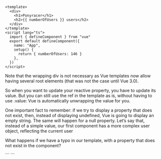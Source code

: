 ```
<template>
  <div>
    <h1>Ponyracer</h1>
    <h2>{{ numberOfUsers }} users</h2>
  </div>
</template>
<script lang="ts">
  import { defineComponent } from "vue"
  export default defineComponent({
    name: "App",
    setup() {
      return { numberOfUsers: 146 }
    },
  })
</script>

```

Note that the wrapping div is not necessary as Vue templates now allow having several root
elements (that was not the case until Vue 3.0).

So when you want to update your reactive property, you have to update its value. But you can still use the ref in the template as is, without having to use .value: Vue is automatically unwrapping the value for you.

One important fact to remember: if we try to display a property that does not exist, then, instead of displaying undefined, Vue is going to display an empty string. The same will happen for a null property.
Let’s say that, instead of a simple value, our first component has a more complex user object,
reflecting the current user

What happens if we have a typo in our template, with a property that does not exist in the
component?

<template>
<div>
<h1>Ponyracer</h1>
<!-- Note the typo: `users` instead of `user` -->
<h2>Welcome {{ users.name }}</h2>
</div>
</template>
```
<template>
<div>
<h1>Ponyracer</h1>
<!-- Note the typo: `users` instead of `user` -->
<h2>Welcome {{ users.name }}</h2>
</div>
</template>
```
